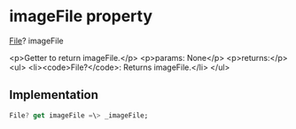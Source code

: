 


# imageFile property









[File](https:api.flutter.dev/flutter/dart-io/File-class.html)? imageFile
  




\<p\>Getter to return imageFile.\</p\>
\<p\>params:
None\</p\>
\<p\>returns:\</p\>
\<ul\>
\<li\>\<code\>File?\</code\>: Returns imageFile.\</li\>
\</ul\>



## Implementation

```dart
File? get imageFile =\> _imageFile;
```








